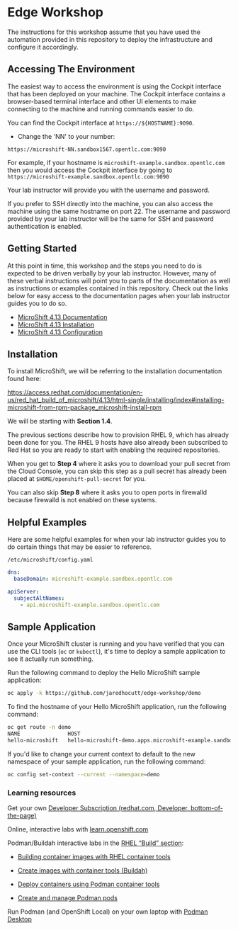 # Edge Workshop

The instructions for this workshop assume that you have used the automation
provided in this repository to deploy the infrastructure and configure it
accordingly.

## Accessing The Environment

The easiest way to access the environment is using the Cockpit interface that
has been deployed on your machine. The Cockpit interface contains a
browser-based terminal interface and other UI elements to make connecting to
the machine and running commands easier to do.

You can find the Cockpit interface at `https://${HOSTNAME}:9090`.
  - Change the 'NN' to your number:
  ```
  https://microshift-NN.sandbox1567.opentlc.com:9090 
  ```
  
For example, if your hostname is `microshift-example.sandbox.opentlc.com` then
you would access the Cockpit interface by going to
`https://microshift-example.sandbox.opentlc.com:9090`

Your lab instructor will provide you with the username and password.

If you prefer to SSH directly into the machine, you can also access the machine
using the same hostname on port 22. The username and password provided by your
lab instructor will be the same for SSH and password authentication is enabled.

## Getting Started

At this point in time, this workshop and the steps you need to do is expected
to be driven verbally by your lab instructor. However, many of these verbal
instructions will point you to parts of the documentation as well as
instructions or examples contained in this repository. Check out the links
below for easy access to the documentation pages when your lab instructor
guides you to do so.

- [MicroShift 4.13
  Documentation](https://access.redhat.com/documentation/en-us/red_hat_build_of_microshift/4.13)
- [MicroShift 4.13
  Installation](https://access.redhat.com/documentation/en-us/red_hat_build_of_microshift/4.13/html-single/installing)
- [MicroShift 4.13
  Configuration](https://access.redhat.com/documentation/en-us/red_hat_build_of_microshift/4.13/html-single/configuring)

## Installation

To install MicroShift, we will be referring to the installation documentation
found here:

https://access.redhat.com/documentation/en-us/red_hat_build_of_microshift/4.13/html-single/installing/index#installing-microshift-from-rpm-package_microshift-install-rpm

We will be starting with **Section 1.4**.

The previous sections describe how to provision RHEL 9, which has already been
done for you. The RHEL 9 hosts have also already been subscribed to Red Hat so
you are ready to start with enabling the required repositories.

When you get to **Step 4** where it asks you to download your pull secret from
the Cloud Console, you can skip this step as a pull secret has already been
placed at `$HOME/openshift-pull-secret` for you.

You can also skip **Step 8** where it asks you to open ports in firewalld
because firewalld is not enabled on these systems.

## Helpful Examples

Here are some helpful examples for when your lab instructor guides you to do
certain things that may be easier to reference.

`/etc/microshift/config.yaml`

```yaml
dns:
  baseDomain: microshift-example.sandbox.opentlc.com

apiServer:
  subjectAltNames:
    - api.microshift-example.sandbox.opentlc.com
```

## Sample Application

Once your MicroShift cluster is running and you have verified that you can use
the CLI tools (`oc` or `kubectl`), it's time to deploy a sample application to
see it actually run something.

Run the following command to deploy the Hello MicroShift sample application:

```bash
oc apply -k https://github.com/jaredhocutt/edge-workshop/demo
```

To find the hostname of your Hello MicroShift application, run the following
command:

```bash
oc get route -n demo
NAME               HOST                                                                ADMITTED   SERVICE            TLS
hello-microshift   hello-microshift-demo.apps.microshift-example.sandbox.opentlc.com   True       hello-microshift
```

If you'd like to change your current context to default to the new namespace of
your sample application, run the following command:

```bash
oc config set-context --current --namespace=demo
```

### Learning resources
Get your own [Developer Subscription (redhat.com, Developer, bottom-of-the-page)](https://developers.redhat.com/articles/faqs-no-cost-red-hat-enterprise-linux#)

Online, interactive labs with [learn.openshift.com](http://learn.openshift.com) 

Podman/Buildah interactive labs in the [RHEL “Build” section](https://www.redhat.com/en/interactive-labs/enterprise-linux#build):
  - [Building container images with RHEL container tools](https://www.redhat.com/en/interactive-labs/build-container-images-red-hat-enterprise-linux-container-tools)

  - [Create images with container tools (Buildah)](https://www.redhat.com/en/interactive-labs/create-images-container-tools-buildah)

  - [Deploy containers using Podman container tools](https://www.redhat.com/en/interactive-labs/deploy-containers-podman-container-tools)

  - [Create and manage Podman pods](https://www.redhat.com/en/interactive-labs/create-and-manage-podman-pods)

Run Podman (and OpenShift Local) on your own laptop with [Podman Desktop](https://podman-desktop.io/)
